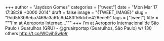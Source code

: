 
+++
author = "Jaydson Gomes"
categories = ["tweet"]
date = "Mon Mar 17 17:38:28 +0000 2014"
draft = false
image = "{TWEET_IMAGE}"
slug = "9dd553b9eba7469a3a61c9d483f56dcbe426ece9"
tags = ["tweet"]
title = """I'm at Aeroporto Internac..."""
+++
I'm at Aeroporto Internacional de São Paulo / Guarulhos (GRU) - @gruairportsp (Guarulhos, São Paulo) w/ 130 others http://t.co/WOyihSwk9r

